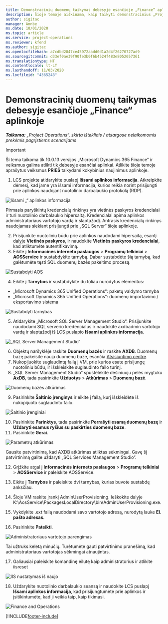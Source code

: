 ```yaml
---
title: Demonstracinių duomenų taikymas debesyje esančioje „Finance“ aplinkoje
description: Šioje temoje aiškinama, kaip taikyti demonstracinius „Project Operations“ duomenis „Dynamics 365 Finance“ debesyje esančioje aplinkoje.
author: sigitac
manager: Annbe
ms.date: 10/01/2020
ms.topic: article
ms.service: project-operations
ms.reviewer: kfend
ms.author: sigitac
ms.openlocfilehash: a7cdbd2847ce45972aadd0d1a2d4f26270727ad9
ms.sourcegitcommit: d33ef0ae39f90fe3b0f6b4524f483e8052057361
ms.translationtype: HT
ms.contentlocale: lt-LT
ms.lasthandoff: 11/03/2020
ms.locfileid: "4365248"
---
```

# <a name="apply-demo-data-to-a-finance-cloud-hosted-environment"></a>Demonstracinių duomenų taikymas debesyje esančioje „Finance“ aplinkoje

_**Taikoma:** „Project Operations“, skirta ištekliais / atsargose nelaikomomis prekėmis pagrįstiems scenarijams_

> [!IMPORTANT]
> Ši tema taikoma tik 10.0.13 versijos „Microsoft Dynamics 365 Finance“ ir veiksmus galima atlikti tik debesyje esančiai aplinkai. Atlikite šioje temoje aprašytus veiksmus **PRIEŠ** taikydami kokybinius naujinimus aplinkoje.

1. LCS projekte atidarykite puslapį **Išsami aplinkos informacija**. Atkreipkite dėmesį, kad jame yra išsami informacija, kurios reikia norint prisijungti prie aplinkos naudojant nuotolinio darbalaukio protokolą (RDP).

![Išsami „“ aplinkos informacija](./media/1EnvironmentDetails.png)

Pirmasis paryškintų kredencialų rinkinys yra vietinės paskyros kredencialai ir turi nuotolinio darbalaukio hipersaitą. Kredencialai apima aplinkos administratoriaus vartotojo vardą ir slaptažodį. Antrasis kredencialų rinkinys naudojamas siekiant prisijungti prie „SQL Server“ šioje aplinkoje.

2. Prisijunkite nuotoliniu būdu prie aplinkos naudodami hipersaitą, esantį dalyje **Vietinės paskyros**, ir naudokite **Vietinės paskyros kredencialai**, kad atliktumėte autentifikavimą.
3. Eikite į **Informacinės interneto paslaugos** > **Programų telkiniai** > **AOSService** ir sustabdykite tarnybą. Dabar sustabdėte šią tarnybą, kad galėtumėte tęsti SQL duomenų bazės pakeitimo procesą.

![Sustabdyti AOS](./media/2StopAOS.png)

4. Eikite į **Tarnybos** ir sustabdykite du toliau nurodytus elementus:

- „Microsoft Dynamics 365 Unified Operations“: paketų valdymo tarnyba
- „Microsoft Dynamics 365 Unified Operations“: duomenų importavimo / eksportavimo sistema

![Sustabdyti tarnybas](./media/3StopServices.png)

5. Atidarykite „Microsoft SQL Server Management Studio“. Prisijunkite naudodami SQL serverio kredencialus ir naudokite axdbadmin vartotojo vardą ir slaptažodį iš LCS puslapio **Išsami aplinkos informacija**.

![„SQL Server Management Studio“](./media/4SSMS.png)

6. Objektų naršyklėje raskite **Duomenų bazės** ir raskite **AXDB**. Duomenų bazę pakeisite nauja duomenų baze, esančia [Atsisiuntimo centre](https://download.microsoft.com/download/1/a/3/1a314bd2-b082-4a87-abdc-1ba26c92b63d/ProjOpsDemoDataFOGARelease.zip). 
7. Nukopijuokite suglaudintą failą į VM, prie kurios esate prisijungę nuotoliniu būdu, ir išskleiskite suglaudinto failo turinį.
8. „SQL Server Management Studio“ spustelėkite dešiniuoju pelės mygtuku **AxDB**, tada pasirinkite **Užduotys** > **Atkūrimas** > **Duomenų bazė**.

![Duomenų bazės atkūrimas](./media/5RestoreDatabase.png)

9. Pasirinkite **Šaltinio įrenginys** ir eikite į failą, kurį išskleidėte iš nukopijuoto suglaudinto failo.

![Šaltinio įrenginiai](./media/6SourceDevice.png)

10. Pasirinkite **Parinktys**, tada pasirinkite **Perrašyti esamą duomenų bazę** ir **Uždaryti esamus ryšius su paskirties duomenų baze**. 
11. Pasirinkite **Gerai**.

![Parametrų atkūrimas](./media/7RestoreSetting.png)

Gausite patvirtinimą, kad AXDB atkūrimas atliktas sėkmingai. Gavę šį patvirtinimą galite uždaryti „SQL Services Management Studio“.

12. Grįžkite atgal į **Informacinės interneto paslaugos** > **Programų telkiniai** > **AOSService** ir paleiskite AOSService.
13. Eikite į **Tarnybos** ir paleiskite dvi tarnybas, kurias buvote sustabdę anksčiau.

14. Šioje VM raskite įrankį AdminUserProvisioning. Ieškokite dalyje K:\AosService\PackagesLocalDirectory\bin\AdminUserProvisioning.exe.
15. Vykdykite .ext failą naudodami savo vartotojo adresą, nurodytą lauke **El. pašto adresas**. 
16. Pasirinkite **Pateikti**.

![Administratoriaus vartotojo parengimas](./media/8AdminUserProvisioning.png)

Tai užtruks keletą minučių. Turėtumėte gauti patvirtinimo pranešimą, kad administratoriaus vartotojas sėkmingai atnaujintas.

17. Galiausiai paleiskite komandinę eilutę kaip administratorius ir atlikite iisreset

![IIS nustatymas iš naujo](./media/9IISReset.png)

18. Uždarykite nuotolinio darbalaukio seansą ir naudokite LCS puslapį **Išsami aplinkos informacija**, kad prisijungtumėte prie aplinkos ir įsitikintumėte, kad ji veikia taip, kaip tikimasi.

![Finance and Operations](./media/10FinanceAndOperations.png)


[!INCLUDE[footer-include](../includes/footer-banner.md)]
